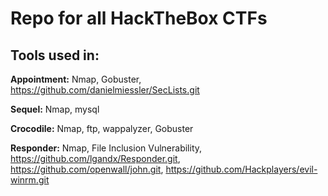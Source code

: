 # Repo for all HackTheBox CTFs

## Tools used in:

**Appointment:**  Nmap, Gobuster, https://github.com/danielmiessler/SecLists.git

**Sequel:**  Nmap, mysql

**Crocodile:**  Nmap, ftp, wappalyzer, Gobuster

**Responder:**  Nmap, File Inclusion Vulnerability, https://github.com/lgandx/Responder.git, https://github.com/openwall/john.git, https://github.com/Hackplayers/evil-winrm.git